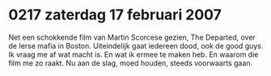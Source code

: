 # 0217 zaterdag 17 februari 2007
Net een schokkende film van Martin Scorcese gezien, The Departed, over de Ierse mafia in Boston. Uiteindelijk gaat iedereen dood, ook de good guys. Ik vraag me af wat macht is. En wat ik ermee te maken heb. En waarom die film me zo raakt. Nu aan de slag, moed houden, steeds voorwaarts gaan.
